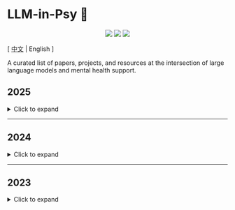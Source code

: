 # LLM-in-Psy 💭

<p align="center">
  <a href="https://opensource.org/licenses/MIT"><img src="https://img.shields.io/badge/License-MIT-yellow.svg"></a>
  <a href="https://github.com/C-myu/LLM-in-Psy/pulls"><img src="https://img.shields.io/badge/PRs-welcome-brightgreen.svg"></a>
  <a href="https://github.com/C-myu/LLM-in-Psy/stargazers"><img src="https://img.shields.io/github/stars/C-myu/LLM-in-Psy.svg?style=social"></a>
</p>

\[ [中文](./README_zh.md) | English \]

A curated list of papers, projects, and resources at the intersection of large language models and mental health support. 

## 2025

<details>
<summary>Click to expand</summary>

  * **MAGneT: Coordinated Multi-Agent Generation of Synthetic Multi-Turn Mental Health Counseling Sessions**

    ![Data Synthesis](https://img.shields.io/badge/Data_Synthesis-blue)
    ![Interactive Generation](https://img.shields.io/badge/Interactive_Generation-pin)
    ![Specific Therapy](https://img.shields.io/badge/Specific_Therapy-purple)

    > Source: arXiv (2025.09.04) [[Link]](https://arxiv.org/abs/2509.04183)
    
    Proposes a novel multi-agent framework MAGneT for generating synthetic mental health counseling dialogues. The framework decomposes the counselor's response generation task into subtasks collaboratively handled by multiple specialized LLM agents (responsible for reflecting, questioning, providing solutions, and other key psychological techniques) to better capture the structure and nuances of real counseling sessions.

  * **DiaCBT: A Long-Periodic Dialogue Corpus Guided by Cognitive Conceptualization Diagram for CBT-based Psychological Counseling**
    
    ![Data Synthesis](https://img.shields.io/badge/Data_Synthesis-blue)
    ![Interactive Generation](https://img.shields.io/badge/Interactive_Generation-pin)
    ![Specific Therapy](https://img.shields.io/badge/Specific_Therapy-purple)

    > Source：arXiv (2025.09.03) [[Link]](http://arxiv.org/abs/2509.02999)
    
    This work constructed a DiaCBT psychological counseling dialogue dataset consisting of multiple sessions was constructed. Cognitive concept maps were introduced to simulate more realistic clients, and manually annotated real CBT dialogue cases were used as few-shots to guide the model in data synthesis.

  * **CATCH: A Novel Data Synthesis Framework for High Therapy Fidelity and Memory-Driven Planning Chain of Thought in AI Counseling**

    ![Data Synthesis](https://img.shields.io/badge/Data_Synthesis-blue)
    ![Scripts Generation](https://img.shields.io/badge/Scripts_Generation-green)
    ![Specific Therapy](https://img.shields.io/badge/Specific_Therapy-purple)
    ![Chain-of-Thought](https://img.shields.io/badge/Chain_of_thought-orange)

    > Source: EMNLP 2025 Findings [[Link]](https://arxiv.org/abs/2509.25733)
    
    The CATCH framework aims to address the challenges in existing AI consultation research, the low fidelity of treatment and the inability to capture the decision-making principles behind each response due to the one-time generation of multiple dialogue samples. It consists of two core components: a progressive dialogue synthesis strategy and a memory-driven dynamic planning (MDP) thinking model.

  * **CRISP: Cognitive Restructuring of Negative Thoughts through Multi-turn Supportive Dialogues**

    ![Data Synthesis](https://img.shields.io/badge/Data_Synthesis-blue)
    ![Scripts Generation](https://img.shields.io/badge/Scripts_Generation-green)
    ![Specific Therapy](https://img.shields.io/badge/Specific_Therapy-purple)

    > Source: EMNLP 2025 Main / arXiv (2504.17238) [[Link]](https://arxiv.org/abs/2504.17238)
    
    Addresses the cognitive restructuring (CR) process in psychotherapy by proposing an innovative dialogue framework CRDial. This framework creates multi-turn dialogues through carefully designed identification and restructuring stages, and generates a large-scale, high-quality bilingual dialogue dataset Crisp for training cognitive restructuring dialogue large model Crispers.

  * **Toward Real-World Chinese Psychological Support Dialogues: CPsDD Dataset and a Co-Evolving Multi-Agent System**

    ![Data Synthesis](https://img.shields.io/badge/Data_Synthesis-blue)
    ![Scripts Generation](https://img.shields.io/badge/Scripts_Generation-green)
    ![Dialogue System](https://img.shields.io/badge/Dialogue_system-yellow)

    > Source: arxiv  (2025.03.20) [[Link]](https://arxiv.org/abs/2507.07509)
    
    To address the problems of scarcity of Chinese psychological counseling dialogue data and the "routinized" responses of existing large models, this work constructed a large-scale, high-quality Chinese Psychological Support Dialogue Dataset (CPSDD) by combining expert knowledge and large-scale language models, and proposed a dialogue system (CADSS) consisting of four intelligent agents (Profiler, Summarizer, Planner, Supporter) to provide more accurate and empathetic psychological support.

  * **DeepPsy-Agent: A Stage-Aware and Deep-Thinking Emotional Support Agent System**

    ![Data Synthesis](https://img.shields.io/badge/Data_Synthesis-blue)
    ![Chain-of-Thought](https://img.shields.io/badge/Chain_of_thought-orange)
    ![Specific Therapy](https://img.shields.io/badge/Specific_Therapy-purple)

    > Source: arxiv  (2025.03.20) [[Link]](https://arxiv.org/abs/2503.15876) Work in Progress
    
    This is an emotional support agent system that focuses on stage awareness and deep thinking, and may still be under development.

  * **Psy-Insight: Explainable Multi-turn Bilingual Dataset for Mental Health Counseling**

    ![Data collection](https://img.shields.io/badge/Data_Collection-deepskyblue)
    ![Chain-of-Thought](https://img.shields.io/badge/Chain_of_thought-orange)

    > Source: arXiv (2025.03.05) [[Link]](https://arxiv.org/abs/2503.03607)
    
    This work collects non-synthetic multi-turn bilingual counseling dialogues from sources such as blogs and books, constructing the first explainable multi-task bilingual dataset Psy-Insight for mental health. The dataset contains 520 English multi-turn counseling sessions and 431 Chinese multi-turn counseling sessions, providing rich materials for training large language models for mental health support. The collected dialogues are annotated with multiple tasks and dialogue process explanations, including psychotherapy, emotions, strategies, topic tags, as well as turn-level reasoning and session-level guidance. These annotations are not only suitable for label recognition tasks but also help large language models understand the analysis and logic behind counseling, meeting the chain-of-thought and multi-task learning needs of large language models.

  * **AutoCBT: An Autonomous Multi-agent Framework for Cognitive Behavioral Therapy in Psychological Counseling**

    ![Dialogue System](https://img.shields.io/badge/Dialogue_system-yellow)
    ![Specific Therapy](https://img.shields.io/badge/Specific_Therapy-purple)
    
    > Source: arXiv (2025.01.16) [[Link]](https://arxiv.org/abs/2501.09426)
    
    Proposes an autonomous multi-agent framework AutoCBT for cognitive behavioral therapy (CBT). The framework utilizes single-turn counseling data similar to Quora and壹心理 (Yixinli), building a general agent framework capable of generating high-quality responses in single-turn counseling scenarios, and introduces dynamic routing and supervision mechanisms to improve the quality of automated psychological counseling services.

  * **PsyDial: A Large-scale Long-term Conversational Dataset for Mental Health Support**
    
    ![Data Synthesis](https://img.shields.io/badge/Data_Synthesis-blue)
    ![Scripts Generation](https://img.shields.io/badge/Scripts_Generation-green)
    ![Specific Therapy](https://img.shields.io/badge/Specific_Therapy-purple)

    > Source：ACL 2025 Main [[Link]](https://aclanthology.org/2025.acl-long.1049/)
    
    This work proposed a new method called RMRR (Retrieve, Mask, Reconstruct, Refine). This method first retrieves public "chief complaint" information related to the original conversation, then completely masks the private client utterances from the real conversation. Then, using a large language model (LLM), they reconstruct the client's utterances based on the retrieved chief complaint and the counselor's conversation content. Finally, they optimized the counselor's utterances to ensure the fluency and relevance of the conversation. In this way, they created a large-scale, privacy-preserving dataset of semi-realistic conversations, called PsyDial.

  * **PsyDT: Using LLMs to Construct the Digital Twin of Psychological Counselor with Personalized Counseling Style for Psychological Counseling**

    ![Data Synthesis](https://img.shields.io/badge/Data_Synthesis-blue)
    ![Scripts Generation](https://img.shields.io/badge/Scripts_Generation-green)
    ![Specific Therapy](https://img.shields.io/badge/Specific_Therapy-purple)

    > Source: ACL 2025 Main [[Link]](https://aclanthology.org/2025.acl-long.55/)
    
    Proposes a new framework named PsyDT aimed at using LLMs to construct a "digital twin" of psychological counselors with personalized counseling styles. The framework analyzes the counselor's language style, counseling techniques, and simulates the user's "Big Five" personality traits, combining a small number of real cases to generate multi-turn dialogue data, enabling large models to simulate specific counselors' therapies and language styles.

  * **IntentionESC: An Intention-Centered Framework for Enhancing Emotional Support in Dialogue Systems**

    ![Chain-of-Thought](https://img.shields.io/badge/Chain_of_thought-orange)
    ![Emotional Support](https://img.shields.io/badge/Emotional_Support-cornflowerblue)

    > Source: ACL 2025 Findings [[Link]](https://arxiv.org/abs/2506.05947)
    
    For the first time, focuses research attention on the importance of "supporter intentions" in emotional support dialogues. The paper proposes the IntentionESC framework, defines potential intentions of supporters, and designs the ICECoT (Intention-Centered Chain-of-Thought) mechanism, enabling LLMs to mimic humans' reasoning process of analyzing emotional states, inferring intentions, and selecting strategies to generate more effective supportive responses.

</details>

-----

## 2024

<details>
<summary>Click to expand</summary>

  * **MDD-5k: A New Diagnostic Conversation Dataset for Mental Disorders Synthesized via Neuro-Symbolic LLM Agents**

    ![Data Synthesis](https://img.shields.io/badge/Data_Synthesis-blue)
    ![Interactive Generation](https://img.shields.io/badge/Interactive_Generation-pin)
    ![Clinical Diagnostic](https://img.shields.io/badge/Clinical_Diagnostic-yellowgreen)

    > Source: AAAI2025 / arXiv (2024.11) [[Link]](https://arxiv.org/abs/2408.12142)
    
    MDD-5k is the largest dataset of mental illness diagnostic dialogues to date. Generated using a hybrid neural-symbolic multi-agent framework, this dataset uses 1,000 real, anonymized psychiatric cases to synthesize 5,000 high-quality, detailed doctor-patient diagnostic dialogues, complete with labels such as diagnostic conclusions and treatment recommendations. This is the first annotated dataset of mental disorder diagnostic dialogues in Chinese. Human evaluation has shown that the synthesized dialogues in MDD-5k closely mimic the human psychiatric diagnostic process, providing a valuable resource for AI research in mental illness diagnosis.

  * **Structured Dialogue System for Mental Health: An LLM Chatbot Leveraging the PM+ Guidelines**

    ![Dialogue System](https://img.shields.io/badge/Dialogue_system-yellow)
    ![Specific Therapy](https://img.shields.io/badge/Specific_Therapy-purple)

    > Source: ICSR 2024 / arXiv (2024.11) [[Link]](https://arxiv.org/abs/2411.10681)
    
    Addresses the common problem that existing psychological counseling large models generally ignore the inherent stages of dialogue by proposing a stage-aware counseling dialogue system SuDoSys based on the World Health Organization's (WHO) PM+ (Problem Management Plus) guidelines. The system ensures better consistency and directionality in dialogues through modules such as stage controllers and topic databases.

  * **Interactive Agents: Simulating Counselor-Client Psychological Counseling via Role-Playing LLM-to-LLM Interactions**

    ![Data Synthesis](https://img.shields.io/badge/Data_Synthesis-blue)
    ![Interactive Generation](https://img.shields.io/badge/Interactive_Generation-pin)

    > Source：arXiv (2024.08.24) [[Link]](https://arxiv.org/abs/2408.15787)
    
    This paper propose a LLM-to-LLM interaction framework, where one LLM simulates the client and the other simulates an experienced consultant. We use the GPT-4 model to simulate multiple consultation rounds between consultants and clients using zero-shot prompts to collect a dataset.

    * **PATIENT-𝜓: Using Large Language Models to Simulate Patients for Training Mental Health Professionals**

    ![Patient simulation](https://img.shields.io/badge/Patient_Simulation-red)
    
    > Source: EMNLP 2024 Main [[Link]](https://aclanthology.org/2024.emnlp-main.711/)
    
    PATIENT-𝜓 is a framework for training mental health professionals in cognitive behavioral therapy (CBT) by simulating patients using large language models (LLMs). By constructing a diverse patient cognitive model based on CBT principles and combining it with LLMs, we created PATIENT-𝜓, which can simulate the communication behaviors of real patients.

  * **CACTUS: Towards Psychological Counseling Conversations using Cognitive Behavioral Theory**

    ![Data Synthesis](https://img.shields.io/badge/Data_Synthesis-blue)
    ![Scripts Generation](https://img.shields.io/badge/Scripts_Generation-green)
    ![Specific Therapy](https://img.shields.io/badge/Specific_Therapy-purple)

    > Source: EMNLP 2024 Findings [[Link]](https://aclanthology.org/2024.findings-emnlp.832/)
    
    Introduces a large-scale multi-turn dialogue dataset CACTUS based on cognitive behavioral therapy (CBT). The dataset generates 31,577 high-quality dialogues by simulating client roles with different dilemmas, backgrounds, and attitudes, and counselor roles employing CBT techniques, aiming to address the scarcity of real counseling data.

  * **SMILE: Single-turn to Multi-turn Inclusive Language Expansion via ChatGPT for Mental Health Support**

    ![Data Synthesis](https://img.shields.io/badge/Data_Synthesis-blue)
    ![Scripts Generation](https://img.shields.io/badge/Scripts_Generation-green)

    > Source: EMNLP 2024 Findings [[Link]](https://aclanthology.org/2024.findings-emnlp.34/)
    
    Proposes the SMILE method, using ChatGPT to rewrite and expand public single-turn mental health Q&A (QA) data into multi-turn dialogues. This method constructs a large-scale dataset SMILECHAT containing 56,000 multi-turn dialogues, aiming to provide corpus close to real scenarios for model fine-tuning.

  * **NoteChat: A Dataset of Synthetic Patient-Physician Conversations Conditioned on Clinical Notes**

    ![Data Synthesis](https://img.shields.io/badge/Data_Synthesis-blue)
    ![Interactive Generation](https://img.shields.io/badge/Interactive_Generation-pin)

    > Source：ACL 2024 Findings [[Link]](https://aclanthology.org/2024.findings-acl.901/)
      
    Clinical documentation is a labor-intensive process currently performed primarily by physicians, leading to physician burnout. Existing language models perform poorly in generating physician-patient conversations or corresponding electronic health records (EHRs). We propose a novel framework that leverages LLMs to generate physician-patient conversations through structured role-playing and strategic prompting to improve the efficiency and consistency of conversation generation.

  * **CPsyCoun: A Report-based Multi-turn Dialogue Reconstruction and Evaluation Framework for Chinese Psychological Counseling**

    ![Data Synthesis](https://img.shields.io/badge/Data_Synthesis-blue)
    ![Scripts Generation](https://img.shields.io/badge/Scripts_Generation-green)
    > Source: ACL 2024 Findings [[Link]](https://aclanthology.org/2024.findings-acl.830/)
    
    Proposes a framework CPsyCoun for reconstructing multi-turn dialogues based on Chinese psychological counseling reports. This work not only constructs a high-quality dialogue dataset but also develops an evaluation benchmark including AI automatic scoring for effectively evaluating multi-turn psychological counseling processes.

  * **PsyChat: A Client-Centric Dialogue System for Mental Health Support**

    ![Dialogue System](https://img.shields.io/badge/Dialogue_system-yellow)

    > Source: CSCWD 2024 [[Link]](https://arxiv.org/abs/2312.04262)
    
    This work propose a client-centric conversational system called PsyChat, designed to provide mental health support through online chat. PsyChat consists of five modules: client behavior recognition, consultation strategy selection, input packager, response generator, and response selection. It aims to dynamically understand user behavior and generate the most appropriate responses during real-world user interactions.

  * **Enhancing Psychotherapy Counseling: A Data Augmentation Pipeline Leveraging Large Language Models for Counseling Conversations**

    ![Data Synthesis](https://img.shields.io/badge/Data_Synthesis-blue)
    ![Scripts Generation](https://img.shields.io/badge/Scripts_Generation-green)

    > Source: IJCAI 2024 / arXiv (2024.06) [[Link]](https://arxiv.org/abs/2406.08718)
    
    Proposes a data augmentation pipeline that uses large language models to transform single-turn psychotherapy counseling dialogues into multi-turn interactions. This method addresses the scarcity of multi-turn dialogue data through two steps: "information extraction" and "multi-turn counseling generation," generating more realistic and practical training data.

  * **ESCoT: Towards Interpretable Emotional Support Dialogue Systems**

    ![Chain-of-Thought](https://img.shields.io/badge/Chain_of_thought-orange)
    ![Emotional Support](https://img.shields.io/badge/Emotional_Support-cornflowerblue)

    > Source: ACL 2024 Main [[Link]](https://aclanthology.org/2024.acl-long.723/)
    
    Addresses the lack of interpretability in emotional support dialogue systems by proposing an ESCoT generation scheme. This scheme mimics the human process of "emotion recognition - emotion understanding - emotion regulation" by constructing a new dataset with chain-of-thought (Chain-of-Thought) to enhance the interpretability and reliability of dialogue system responses.

  * **Towards Conversational Diagnostic AI**

    ![Data Synthesis](https://img.shields.io/badge/Data_Synthesis-blue)
    ![Interactive Generation](https://img.shields.io/badge/Interactive_Generation-pin)
    ![Clinical Diagnostic](https://img.shields.io/badge/Clinical_Diagnostic-yellowgreen)

    > Source：arxiv  (2024.01.11) [[Link]](https://arxiv.org/abs/2401.05654) 
    
    AMIE (Articulate Medical Intelligence Explorer) is an LLM-based AI system optimized for diagnostic conversations. AMIE leverages a self-playing simulation environment and automated feedback mechanisms to scale its learning across diverse disease conditions, specialties, and contexts. The paper also designed a framework to evaluate AMIE's performance across clinically relevant axes, including history taking, diagnostic accuracy, managerial reasoning, communication skills, and empathy.

  * **EmoLLM**
    
    ![Emotional Support](https://img.shields.io/badge/Emotional_Support-cornflowerblue)

    > Source: (2024) [[Link]](https://github.com/SmartFlowAI/EmoLLM)

    EmoLLM is a series of large-scale mental health dialogue models open-sourced by SmartFlowAI. By fine-tuning instructions on these large-scale models, EmoLLM models are equipped with the psychological counseling capabilities to understand, support, and help users, providing emotional support and mental health advice. The open-source model configurations and datasets aim to promote development in this field and encourage the community to continuously optimize model capabilities and security.

</details>
  
-----

## 2023

<details>
<summary>Click to expand</summary>

  * **SoulChat: Improving LLMs' Empathy, Listening, and Comfort Abilities through Fine-tuning with Multi-turn Empathy Conversations**

    ![Data collection](https://img.shields.io/badge/Data_Collection-deepskyblue)
    ![Data Synthesis](https://img.shields.io/badge/Data_Synthesis-blue)
    ![Emotional Support](https://img.shields.io/badge/Emotional_Support-cornflowerblue)

    > Source: EMNLP 2023 Findings [[Link]](https://aclanthology.org/anthology-files/pdf/findings/2023.findings-emnlp.83.pdf)
    
    A mental health large model focused on enhancing the empathy, listening, and comforting abilities of large models. Through joint instruction fine-tuning with million-scale Chinese long-text instructions and multi-turn empathy dialogue data, it significantly enhances the model's multi-turn empathy dialogue capabilities.

  * **Understanding Client Reactions in Online Mental Health Counseling**

    ![Data collection](https://img.shields.io/badge/Data_Collection-deepskyblue)
    ![Specific Therapy](https://img.shields.io/badge/Specific_Therapy-purple)

    > Source: ACL 2023 Main [[Link]](https://aclanthology.org/2023.acl-long.577/)
    
    This paper develops a annotation framework specifically designed to classify and understand the client's reactions (e.g., positive or negative) to counselors' utterances. By applying this framework to a large dataset of real-world conversations——Xinling, they analyze how different client reactions influence the final counseling outcome and how counselors can adjust their strategies based on these reactions.

  * **MindChat**

    ![Data collection](https://img.shields.io/badge/Data_Collection-deepskyblue)

    > Source: East China University of Science and Technology (2023) [[Link]](https://github.com/X-D-Lab/MindChat)
    
    Trained with approximately 200,000 high-quality multi-turn psychological dialogue data manually cleaned, covering multiple aspects including work, family, study, life, social interactions, and safety. Its purpose is to help people relieve psychological stress and solve psychological confusions from four dimensions: psychological counseling, psychological assessment, psychological diagnosis, and psychological treatment, thereby improving mental health levels.

</details>
  